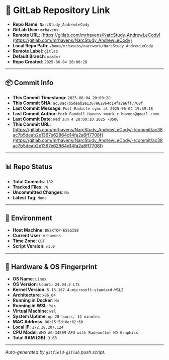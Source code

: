 # 🔗 GitLab Repository Link

- **Repo Name**: `NarcStudy_AndrewLeCody`
- **GitLab User**: `mrhavens`
- **Remote URL**: [https://gitlab.com/mrhavens/NarcStudy_AndrewLeCody](https://gitlab.com/mrhavens/NarcStudy_AndrewLeCody)
- **Local Repo Path**: `/home/mrhavens/narcwork/NarcStudy_AndrewLeCody`
- **Remote Label**: `gitlab`
- **Default Branch**: `master`
- **Repo Created**: `2025-06-04 20:00:28`

---

## 📦 Commit Info

- **This Commit Timestamp**: `2025-06-04 20:00:28`
- **This Commit SHA**: `ac38ac7b5deab2e1367e62864d14fa2a6ff7708f`
- **Last Commit Message**: `Post-Radicle sync at 2025-06-04 19:59:18`
- **Last Commit Author**: `Mark Randall Havens <mark.r.havens@gmail.com>`
- **Last Commit Date**: `Wed Jun 4 20:00:10 2025 -0500`
- **This Commit URL**: [https://gitlab.com/mrhavens/NarcStudy_AndrewLeCody/-/commit/ac38ac7b5deab2e1367e62864d14fa2a6ff7708f](https://gitlab.com/mrhavens/NarcStudy_AndrewLeCody/-/commit/ac38ac7b5deab2e1367e62864d14fa2a6ff7708f)

---

## 📊 Repo Status

- **Total Commits**: `182`
- **Tracked Files**: `78`
- **Uncommitted Changes**: `No`
- **Latest Tag**: `None`

---

## 🧽 Environment

- **Host Machine**: `DESKTOP-E5SGI58`
- **Current User**: `mrhavens`
- **Time Zone**: `CDT`
- **Script Version**: `v1.0`

---

## 🧬 Hardware & OS Fingerprint

- **OS Name**: `Linux`
- **OS Version**: `Ubuntu 24.04.2 LTS`
- **Kernel Version**: `5.15.167.4-microsoft-standard-WSL2`
- **Architecture**: `x86_64`
- **Running in Docker**: `No`
- **Running in WSL**: `Yes`
- **Virtual Machine**: `wsl`
- **System Uptime**: `up 20 hours, 14 minutes`
- **MAC Address**: `00:15:5d:0e:62:60`
- **Local IP**: `172.18.207.124`
- **CPU Model**: `AMD A6-3420M APU with Radeon(tm) HD Graphics`
- **Total RAM (GB)**: `3.63`

---

_Auto-generated by `gitfield-gitlab` push script._
